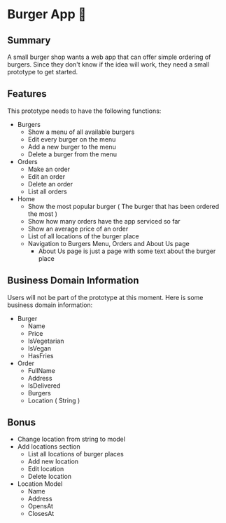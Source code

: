# Burger App 🍔

## Summary

A small burger shop wants a web app that can offer simple ordering of burgers. Since they don't know if the idea will work, they need a small prototype to get started.

## Features

This prototype needs to have the following functions:

* Burgers
  * Show a menu of all available burgers
  * Edit every burger on the menu
  * Add a new burger to the menu
  * Delete a burger from the menu
* Orders
  * Make an order
  * Edit an order
  * Delete an order
  * List all orders
* Home
  * Show the most popular burger ( The burger that has been ordered the most )
  * Show how many orders have the app serviced so far
  * Show an average price of an order
  * List of all locations of the burger place
  * Navigation to Burgers Menu, Orders and About Us page
    * About Us page is just a page with some text about the burger place

## Business Domain Information

Users will not be part of the prototype at this moment. Here is some business domain information:

* Burger
  * Name
  * Price
  * IsVegetarian
  * IsVegan
  * HasFries
* Order
  * FullName
  * Address
  * IsDelivered
  * Burgers
  * Location ( String )

## Bonus

* Change location from string to model
* Add locations section
  * List all locations of burger places
  * Add new location
  * Edit location
  * Delete location
* Location Model
  * Name
  * Address
  * OpensAt
  * ClosesAt

